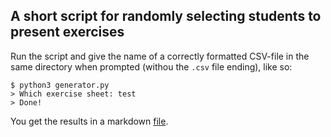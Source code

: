 ## A short script for randomly selecting students to present exercises

Run the script and give the name of a correctly formatted CSV-file in the same directory when prompted (withou the `.csv` file ending), like so:

``` shell
$ python3 generator.py
> Which exercise sheet: test
> Done!
```
You get the results in a markdown [file](https://github.com/mzeuner/AssignPresentations/blob/main/presentations_test.md).
